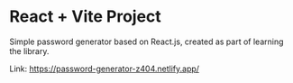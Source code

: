 # React + Vite Project

Simple password generator based on React.js, created as part of learning the library. 

Link: https://password-generator-z404.netlify.app/
